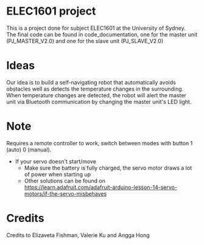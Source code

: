 # ELEC1601 project
This is a project done for subject ELEC1601 at the University of Sydney.  
The final code can be found in code_documentation, one for the master unit   
(PJ_MASTER_V2.0) and one for the slave unit (PJ_SLAVE_V2.0)  

# Ideas
Our idea is to build a self-navigating robot that automatically avoids  
obstacles well as detects the temperature changes in the surrounding.  
When temperature changes are detected, the robot will alert the master  
unit via Bluetooth communication by changing the master unit's LED light.  
 

# Note
Requires a remote controller to work, switch between modes with button 1 (auto) 0 (manual). 
* If your servo doesn't start/move
    - Make sure the battery is fully charged, the servo motor draws a lot of power when starting up
    - Other solutions can be found on  
          https://learn.adafruit.com/adafruit-arduino-lesson-14-servo-motors/if-the-servo-misbehaves
          
# Credits
Credits to Elizaveta Fishman, Valerie Ku and Angga Hong
